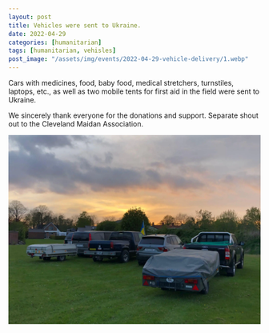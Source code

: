 ```yaml
---
layout: post
title: Vehicles were sent to Ukraine.
date: 2022-04-29
categories: [humanitarian]
tags: [humanitarian, vehisles]
post_image: "/assets/img/events/2022-04-29-vehicle-delivery/1.webp"
---
```


Cars with medicines, food, baby food, medical stretchers, turnstiles, laptops, etc., as well as two mobile tents for first aid in the field were sent to Ukraine.

We sincerely thank everyone for the donations and support. Separate shout out to the Cleveland Maidan Association.

<img src="/assets/img/events/2022-04-29-vehicle-delivery/2.webp" class="img-thumbnail" />
